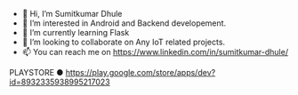 - 👋 Hi, I’m Sumitkumar Dhule
- 👀 I’m interested in Android and Backend developement.
- 🌱 I’m currently learning Flask
- 💞️ I’m looking to collaborate on Any IoT related projects.
- 📫 You can reach me on https://www.linkedin.com/in/sumitkumar-dhule/

PLAYSTORE
● https://play.google.com/store/apps/dev?id=8932335938995217023

<!---
sumitkumar-dhule/sumitkumar-dhule is a ✨ special ✨ repository because its `README.md` (this file) appears on your GitHub profile.
You can click the Preview link to take a look at your changes.
--->
